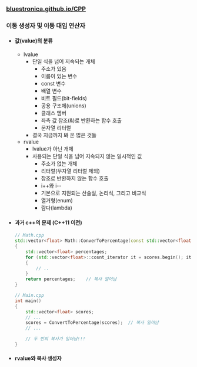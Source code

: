 ### [bluestronica.github.io/CPP](https://bluestronica.github.io/CPP)

### 이동 생성자 및 이동 대입 연산자
- #### 값(value)의 분류
    - lvalue
        - 단일 식을 넘어 지속되는 개체
            - 주소가 있음
            - 이름이 있는 변수
            - const 변수
            - 배열 변수
            - 비트 필드(bit-fields)
            - 공용 구조체(unions)
            - 클래스 멤버
            - 좌측 값 참조(&)로 반환하는 함수 호출
            - 문자열 리터럴
        - 결국 지금까지 봐 온 많은 것들
    - rvalue
        - lvalue가 아닌 개체
        - 사용되는 단일 식을 넘어 지속되지 않는 일시적인 값
            - 주소가 없는 개체
            - 리터럴(무자열 리터럴 제외)
            - 참조로 반환하지 않는 함수 호출
            - i++와 i--
            - 기본으로 지원되는 산술실, 논리식, 그리고 비교식
            - 열거형(enum)
            - 람다(lambda)
    
- #### 과거 c++의 문제 (C++11 이전)
    ```c++
    // Math.cpp
    std::vector<float> Math::ConverToPercentage(const std::vector<float>& scores)
    {
        std::vector<float> percentages;
        for (std::vector<float>::cosnt_iterator it = scores.begin(); itn != scores.end(); ++it)
        {
            // ..
        }
        return percentages;    // 복사 일어남
    }

    // Main.cpp
    int main()
    {
        std::vector<float> scores;
        // ...
        scores = ConvertToPercentage(scores);  // 복사 일어남
        // ...

        // 두 번의 복사가 일어남!!!
    }
    ```

- #### rvalue와 복사 생성자